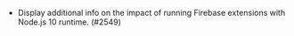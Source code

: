 - Display additional info on the impact of running Firebase extensions with Node.js 10 runtime. (#2549)
